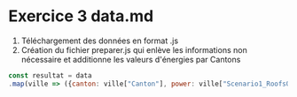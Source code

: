 # Exercice 3 data.md
1. Téléchargement des données en format .js
2. Création du fichier preparer.js qui enlève les informations non nécessaire et additionne les valeurs d'énergies par Cantons
```javascript 
const resultat = data
.map(ville => ({canton: ville["Canton"], power: ville["Scenario1_RoofsOnly_PotentialSolarElectricity_GWh"]}))
```